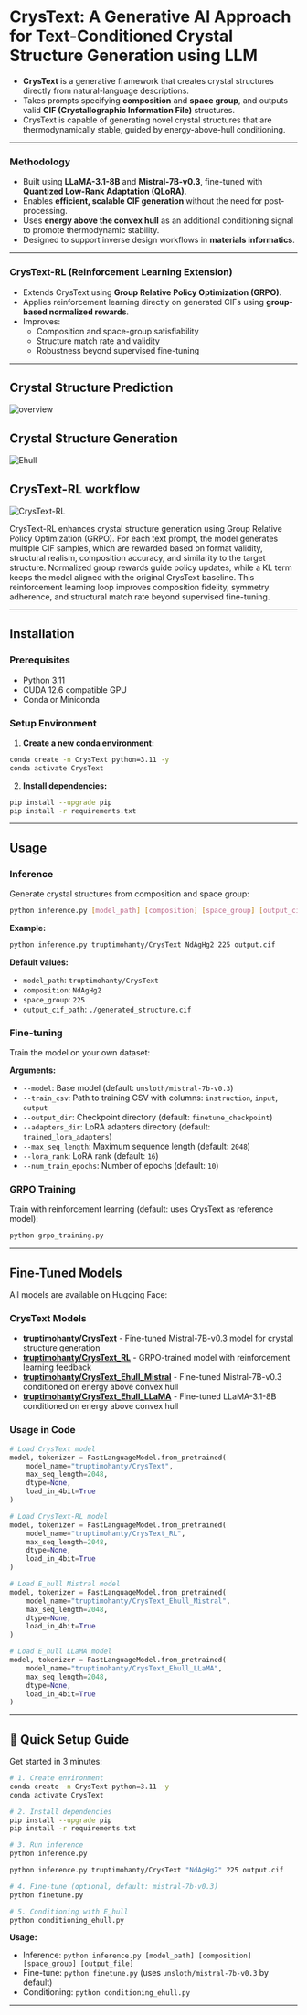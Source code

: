# CrysText: A Generative AI Approach for Text-Conditioned Crystal Structure Generation using LLM

- **CrysText** is a generative framework that creates crystal structures directly from natural-language descriptions.
- Takes prompts specifying **composition** and **space group**, and outputs valid **CIF (Crystallographic Information File)** structures. 
- CrysText is capable of generating novel crystal structures that are thermodynamically stable, guided by energy-above-hull conditioning.

---

### Methodology
- Built using **LLaMA-3.1-8B** and **Mistral-7B-v0.3**, fine-tuned with **Quantized Low-Rank Adaptation (QLoRA)**.
- Enables **efficient, scalable CIF generation** without the need for post-processing.
- Uses **energy above the convex hull** as an additional conditioning signal to promote thermodynamic stability.
- Designed to support inverse design workflows in **materials informatics**.

---


### CrysText-RL (Reinforcement Learning Extension)
- Extends CrysText using **Group Relative Policy Optimization (GRPO)**.
- Applies reinforcement learning directly on generated CIFs using **group-based normalized rewards**.
- Improves:
  - Composition and space-group satisfiability  
  - Structure match rate and validity  
  - Robustness beyond supervised fine-tuning  

---


## Crystal Structure Prediction
![overview](images/CrysText_CSP_final.gif)

## Crystal Structure Generation
![Ehull](images/CrysText_ehull_final.gif)

## CrysText-RL workflow

![CrysText-RL](images/CrysText-RL_workflow.png)

CrysText-RL enhances crystal structure generation using Group Relative Policy Optimization (GRPO). For each text prompt, the model generates multiple CIF samples, which are rewarded based on format validity, structural realism, composition accuracy, and similarity to the target structure. Normalized group rewards guide policy updates, while a KL term keeps the model aligned with the original CrysText baseline. This reinforcement learning loop improves composition fidelity, symmetry adherence, and structural match rate beyond supervised fine-tuning.

---

## Installation

### Prerequisites
- Python 3.11
- CUDA 12.6 compatible GPU
- Conda or Miniconda

### Setup Environment

1. **Create a new conda environment:**
```bash
conda create -n CrysText python=3.11 -y
conda activate CrysText
```

2. **Install dependencies:**
```bash
pip install --upgrade pip
pip install -r requirements.txt
```

---

## Usage

### Inference

Generate crystal structures from composition and space group:

```bash
python inference.py [model_path] [composition] [space_group] [output_cif_path]
```

**Example:**
```bash
python inference.py truptimohanty/CrysText NdAgHg2 225 output.cif
```

**Default values:**
- `model_path`: `truptimohanty/CrysText`
- `composition`: `NdAgHg2`
- `space_group`: `225`
- `output_cif_path`: `./generated_structure.cif`

### Fine-tuning

Train the model on your own dataset:

**Arguments:**
- `--model`: Base model (default: `unsloth/mistral-7b-v0.3`)
- `--train_csv`: Path to training CSV with columns: `instruction`, `input`, `output`
- `--output_dir`: Checkpoint directory (default: `finetune_checkpoint`)
- `--adapters_dir`: LoRA adapters directory (default: `trained_lora_adapters`)
- `--max_seq_length`: Maximum sequence length (default: `2048`)
- `--lora_rank`: LoRA rank (default: `16`)
- `--num_train_epochs`: Number of epochs (default: `10`)

### GRPO Training

Train with reinforcement learning (default: uses CrysText as reference model):

```bash
python grpo_training.py
```

---

## Fine-Tuned Models

All models are available on Hugging Face:

### CrysText Models
- **[truptimohanty/CrysText](https://huggingface.co/truptimohanty/CrysText)** - Fine-tuned Mistral-7B-v0.3 model for crystal structure generation
- **[truptimohanty/CrysText_RL](https://huggingface.co/truptimohanty/CrysText_RL)** - GRPO-trained model with reinforcement learning feedback
- **[truptimohanty/CrysText_Ehull_Mistral](https://huggingface.co/truptimohanty/CrysText_Ehull_Mistral)** - Fine-tuned Mistral-7B-v0.3 conditioned on energy above convex hull
- **[truptimohanty/CrysText_Ehull_LLaMA](https://huggingface.co/truptimohanty/CrysText_Ehull_LLaMA)** - Fine-tuned LLaMA-3.1-8B conditioned on energy above convex hull

### Usage in Code
```python
# Load CrysText model
model, tokenizer = FastLanguageModel.from_pretrained(
    model_name="truptimohanty/CrysText",
    max_seq_length=2048,
    dtype=None,
    load_in_4bit=True
)

# Load CrysText-RL model
model, tokenizer = FastLanguageModel.from_pretrained(
    model_name="truptimohanty/CrysText_RL",
    max_seq_length=2048,
    dtype=None,
    load_in_4bit=True
)

# Load E_hull Mistral model
model, tokenizer = FastLanguageModel.from_pretrained(
    model_name="truptimohanty/CrysText_Ehull_Mistral",
    max_seq_length=2048,
    dtype=None,
    load_in_4bit=True
)

# Load E_hull LLaMA model
model, tokenizer = FastLanguageModel.from_pretrained(
    model_name="truptimohanty/CrysText_Ehull_LLaMA",
    max_seq_length=2048,
    dtype=None,
    load_in_4bit=True
)
```

---

## 🚀 Quick Setup Guide

Get started in 3 minutes:

```bash
# 1. Create environment
conda create -n CrysText python=3.11 -y
conda activate CrysText

# 2. Install dependencies
pip install --upgrade pip
pip install -r requirements.txt

# 3. Run inference
python inference.py

python inference.py truptimohanty/CrysText "NdAgHg2" 225 output.cif

# 4. Fine-tune (optional, default: mistral-7b-v0.3)
python finetune.py

# 5. Conditioning with E_hull
python conditioning_ehull.py
```

**Usage:** 
- Inference: `python inference.py [model_path] [composition] [space_group] [output_file]`
- Fine-tune: `python finetune.py` (uses `unsloth/mistral-7b-v0.3` by default)
- Conditioning: `python conditioning_ehull.py`

---

